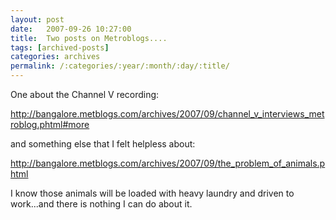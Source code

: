 ```yaml
---
layout: post
date:	2007-09-26 10:27:00
title:  Two posts on Metroblogs....
tags: [archived-posts]
categories: archives
permalink: /:categories/:year/:month/:day/:title/
---
```

One about the Channel V recording:

http://bangalore.metblogs.com/archives/2007/09/channel_v_interviews_metroblog.phtml#more


and something else that I felt helpless about:


http://bangalore.metblogs.com/archives/2007/09/the_problem_of_animals.phtml

I know those animals will be loaded with heavy laundry and driven to work...and there is nothing I can do about it.
